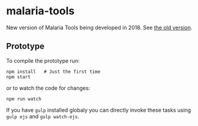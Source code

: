 # malaria-tools
New version of Malaria Tools being developed in 2018. See [the old version](https://www.imperial.ac.uk/malaria-modelling/tools-and-data/).

## Prototype
To compile the prototype run:
```
npm install   # Just the first time
npm start
```
or to watch the code for changes:
```
npm run watch
```

If you have `gulp` installed globaly you can directly invoke these tasks using
`gulp ejs` and `gulp watch-ejs`.

